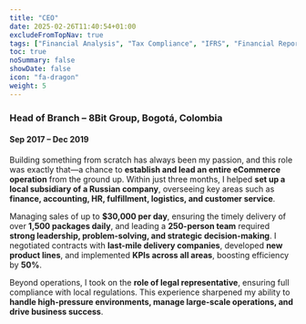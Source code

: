 ```yaml
---
title: "CEO"
date: 2025-02-26T11:40:54+01:00
excludeFromTopNav: true
tags: ["Financial Analysis", "Tax Compliance", "IFRS", "Financial Reporting", "Business Management", "ERP Implementation", "Database Analytics", "SQL", "Python", "Ecommerce Management", "Startup Finance", "General Management", "Logistics", "Procurement", "Payroll Management", "International Reporting"]
toc: true
noSummary: false
showDate: false
icon: "fa-dragon"
weight: 5
---
```


### **Head of Branch – 8Bit Group, Bogotá, Colombia** 
#### Sep 2017 – Dec 2019

Building something from scratch has always been my passion, and this role was exactly that—a chance to **establish and lead an entire eCommerce operation** from the ground up. Within just three months, I helped **set up a local subsidiary of a Russian company**, overseeing key areas such as **finance, accounting, HR, fulfillment, logistics, and customer service**.  

Managing sales of up to **$30,000 per day**, ensuring the timely delivery of over **1,500 packages daily**, and leading a **250-person team** required **strong leadership, problem-solving, and strategic decision-making**. I negotiated contracts with **last-mile delivery companies**, developed **new product lines**, and implemented **KPIs across all areas**, boosting efficiency by **50%**.  

Beyond operations, I took on the **role of legal representative**, ensuring full compliance with local regulations. This experience sharpened my ability to **handle high-pressure environments, manage large-scale operations, and drive business success**.  